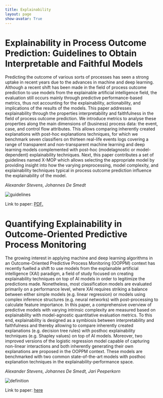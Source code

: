 ```yaml
---
title: Explainability
layout: page
show-avatar: True
---
```

# Explainability in Process Outcome Prediction: Guidelines to Obtain Interpretable and Faithful Models

Predicting the outcome of various sorts of processes has seen a strong uptake in recent years due to the advances in machine and deep learning. Although a recent shift has been made in the field of process outcome prediction to use models from the explainable artificial intelligence field, the evaluation still occurs mainly through predictive performance-based metrics, thus not accounting for the explainability, actionability, and implications of the results of the models. This
paper addresses explainability through the properties interpretability and faithfulness in the field of process outcome prediction. We introduce metrics to analyse these properties along the main dimensions of (business) process data: the event, case, and control flow attributes. This allows comparing inherently created explanations with post-hoc explanations techniques, for which we benchmark seven classifiers on thirteen real-life events logs covering a range of transparent and
non-transparent machine learning and deep learning models complemented with post-hoc (modelagnostic or model-dependent) explainability techniques. Next, this paper contributes a set of guidelines named X-MOP which allows selecting the appropriate model by providing insight into how the varying preprocessing, model complexity, and explainability techniques typical in process outcome prediction influence the explainability of the model.

*Alexander Stevens, Johannes De Smedt*

![guidelines](https://user-images.githubusercontent.com/75080516/207954132-4742ce74-7031-4595-a488-a97d98f0a428.png)

  Link to paper: <a href="/folder/ExplainableProcessOutcomePrediction(ArXiV).pdf" target="_blank">PDF.</a>

# Quantifying Explainability in Outcome-Oriented Predictive Process Monitoring

The growing interest in applying machine and deep learning algorithms in an Outcome-Oriented Predictive Process Monitoring (OOPPM) context has recently fuelled a shift to use models from the explainable artificial intelligence (XAI) paradigm, a field of study focused on creating explainability techniques on top of AI models in order to legitimize the predictions made. Nonetheless, most classification models are evaluated primarily on a performance level, where XAI requires striking a balance between either simple models (e.g. linear regression) or models using complex inference structures (e.g. neural networks) with post-processing to calculate feature importance. In this paper, a comprehensive overview of predictive models with varying intrinsic complexity are measured based on explainability with model-agnostic quantitative evaluation metrics. To this end, explainability is designed as a symbiosis between interpretability and faithfulness and thereby allowing to compare inherently created explanations (e.g. decision tree rules) with posthoc explainability techniques (e.g. Shapley values) on top of AI models. Moreover, two improved versions of the logistic regression model capable of capturing non-linear interactions and both inherently generating their own explanations are proposed in the OOPPM context. These models are benchmarked with two common state-of-the-art models with posthoc explanation techniques in the explainability-performance space.

*Alexander Stevens, Johannes De Smedt, Jari Peeperkorn*

![definition](https://user-images.githubusercontent.com/75080516/207955809-7142abfd-b71a-4ffe-8889-c1078db73028.PNG)

Link to paper: <a href="https://link.springer.com/chapter/10.1007/978-3-030-98581-3_15"> here </a>
